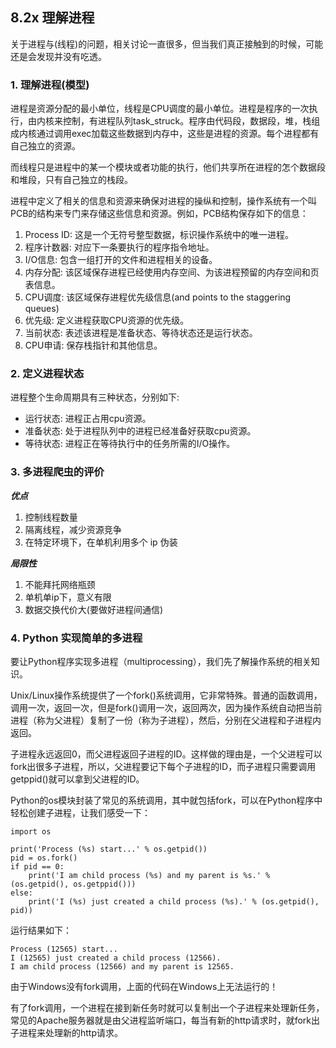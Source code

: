## 8.2x 理解进程

关于进程与(线程)的问题，相关讨论一直很多，但当我们真正接触到的时候，可能还是会发现并没有吃透。

### 1. 理解进程(模型)
进程是资源分配的最小单位，线程是CPU调度的最小单位。进程是程序的一次执行，由内核来控制，有进程队列task_struck。程序由代码段，数据段，堆，栈组成内核通过调用exec加载这些数据到内存中，这些是进程的资源。每个进程都有自己独立的资源。

而线程只是进程中的某一个模块或者功能的执行，他们共享所在进程的怎个数据段和堆段，只有自己独立的栈段。

进程中定义了相关的信息和资源来确保对进程的操纵和控制，操作系统有一个叫PCB的结构来专门来存储这些信息和资源。例如，PCB结构保存如下的信息：

1. Process ID: 这是一个无符号整型数据，标识操作系统中的唯一进程。    
2. 程序计数器: 对应下一条要执行的程序指令地址。    
3. I/O信息: 包含一组打开的文件和进程相关的设备。    
4. 内存分配: 该区域保存进程已经使用内存空间、为该进程预留的内存空间和页表信息。    
5. CPU调度: 该区域保存进程优先级信息(and points to the staggering queues)
6. 优先级: 定义进程获取CPU资源的优先级。    
7. 当前状态: 表述该进程是准备状态、等待状态还是运行状态。   
8. CPU申请: 保存栈指针和其他信息。    

### 2. 定义进程状态
进程整个生命周期具有三种状态，分别如下:   

*    运行状态: 进程正占用cpu资源。    
*    准备状态: 处于进程队列中的进程已经准备好获取cpu资源。   
*    等待状态: 进程正在等待执行中的任务所需的I/O操作。   

### 3. 多进程爬虫的评价

***优点***

1. 控制线程数量
2. 隔离线程，减少资源竞争
3. 在特定环境下，在单机利用多个 ip 伪装

***局限性***

1. 不能拜托网络瓶颈
2. 单机单ip下，意义有限
3. 数据交换代价大(要做好进程间通信)

### 4. Python 实现简单的多进程
要让Python程序实现多进程（multiprocessing），我们先了解操作系统的相关知识。

Unix/Linux操作系统提供了一个fork()系统调用，它非常特殊。普通的函数调用，调用一次，返回一次，但是fork()调用一次，返回两次，因为操作系统自动把当前进程（称为父进程）复制了一份（称为子进程），然后，分别在父进程和子进程内返回。

子进程永远返回0，而父进程返回子进程的ID。这样做的理由是，一个父进程可以fork出很多子进程，所以，父进程要记下每个子进程的ID，而子进程只需要调用getppid()就可以拿到父进程的ID。

Python的os模块封装了常见的系统调用，其中就包括fork，可以在Python程序中轻松创建子进程，让我们感受一下：

```
import os

print('Process (%s) start...' % os.getpid())
pid = os.fork()
if pid == 0:
    print('I am child process (%s) and my parent is %s.' % (os.getpid(), os.getppid()))
else:
    print('I (%s) just created a child process (%s).' % (os.getpid(), pid))
```

运行结果如下：
```
Process (12565) start...
I (12565) just created a child process (12566).
I am child process (12566) and my parent is 12565.
```

由于Windows没有fork调用，上面的代码在Windows上无法运行的！

有了fork调用，一个进程在接到新任务时就可以复制出一个子进程来处理新任务，常见的Apache服务器就是由父进程监听端口，每当有新的http请求时，就fork出子进程来处理新的http请求。